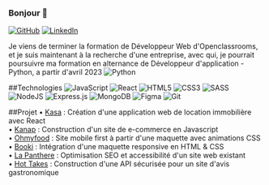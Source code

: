 ### Bonjour  👋  

[![GitHub](https://img.shields.io/badge/GitHub-0d1117?style=for-the-badge&logo=github&logoColor=white)](https://github.com/Arthur40480)
[![LinkedIn](https://img.shields.io/badge/LinkedIn-0077B5?style=for-the-badge&logo=linkedin&logoColor=white)](https://www.linkedin.com/in/arthurgibert)

Je viens de terminer la formation de Développeur Web d'Openclassrooms, 
et je suis maintenant à la recherche d'une entreprise, avec qui, je pourrait poursuivre
ma formation en alternance de Développeur d'application - Python, a partir d'avril 2023   ![Python](https://img.shields.io/badge/Python-14354C?style=for-the-badge&logo=python&logoColor=white)

##Technologies
![JavaScript](https://img.shields.io/badge/javascript-%23323330.svg?style=for-the-badge&logo=javascript&logoColor=%23F7DF1E)
![React](https://img.shields.io/badge/-ReactJs-61DAFB?logo=react&logoColor=white&style=for-the-badge)
![HTML5](https://img.shields.io/badge/html5-%23E34F26.svg?style=for-the-badge&logo=html5&logoColor=white)
![CSS3](https://img.shields.io/badge/css3-%231572B6.svg?style=for-the-badge&logo=css3&logoColor=white)
![SASS](https://img.shields.io/badge/SASS-hotpink.svg?style=for-the-badge&logo=SASS&logoColor=white)
![NodeJS](https://img.shields.io/badge/node.js-6DA55F?style=for-the-badge&logo=node.js&logoColor=white)
![Express.js](https://img.shields.io/badge/express.js-%23404d59.svg?style=for-the-badge&logo=express&logoColor=%2361DAFB)
![MongoDB](https://img.shields.io/badge/MongoDB-%234ea94b.svg?style=for-the-badge&logo=mongodb&logoColor=white)
![Figma](https://img.shields.io/badge/figma-%23F24E1E.svg?style=for-the-badge&logo=figma&logoColor=white)
![Git](https://img.shields.io/badge/git-%23F05033.svg?style=for-the-badge&logo=git&logoColor=white)

##Projet
• [Kasa]() : Création d'une application web de location immobilière avec React  
• [Kanap]() : Construction d'un site de e-commerce en Javascript    
• [Ohmyfood]() : Site mobile first à partir d'une maquette avec animations CSS    
• [Booki]() : Intégration d'une maquette responsive en HTML & CSS     
• [La Panthere]() : Optimisation SEO et accessibilité d'un site web existant      
• [Hot Takes]() : Construction d'une API sécurisée pour un site d'avis gastronomique 

<!--
**Arthur40480/Arthur40480** is a ✨ _special_ ✨ repository because its `README.md` (this file) appears on your GitHub profile.

Here are some ideas to get you started:

- 🔭 I’m currently working on ...
- 🌱 I’m currently learning ...
- 👯 I’m looking to collaborate on ...
- 🤔 I’m looking for help with ...
- 💬 Ask me about ...
- 📫 How to reach me: ...
- 😄 Pronouns: ...
- ⚡ Fun fact: ...
-->
